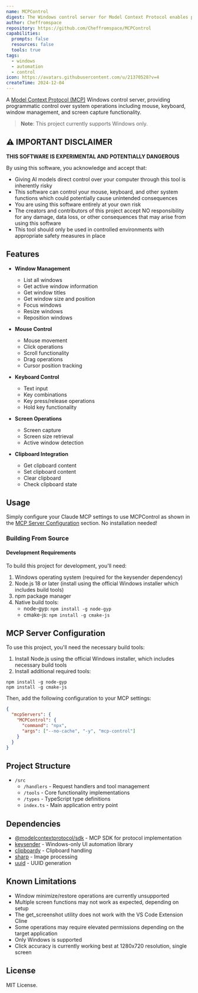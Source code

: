 ```yaml
---
name: MCPControl
digest: The Windows control server for Model Context Protocol enables programmatic automation of system operations like mouse/keyboard input, window management, and screen capture, streamlining workflow control.
author: Cheffromspace
repository: https://github.com/Cheffromspace/MCPControl
capabilities:
  prompts: false
  resources: false
  tools: true
tags:
  - windows
  - automation
  - control
icon: https://avatars.githubusercontent.com/u/21370528?v=4
createTime: 2024-12-04
---
```


A [Model Context Protocol (MCP)](/) Windows control server, providing programmatic control over system operations including mouse, keyboard, window management, and screen capture functionality.

> **Note**: This project currently supports Windows only.

## ⚠️ IMPORTANT DISCLAIMER

**THIS SOFTWARE IS EXPERIMENTAL AND POTENTIALLY DANGEROUS**

By using this software, you acknowledge and accept that:

- Giving AI models direct control over your computer through this tool is inherently risky
- This software can control your mouse, keyboard, and other system functions which could potentially cause unintended consequences
- You are using this software entirely at your own risk
- The creators and contributors of this project accept NO responsibility for any damage, data loss, or other consequences that may arise from using this software
- This tool should only be used in controlled environments with appropriate safety measures in place

## Features

- **Window Management**

  - List all windows
  - Get active window information
  - Get window titles
  - Get window size and position
  - Focus windows
  - Resize windows
  - Reposition windows

- **Mouse Control**

  - Mouse movement
  - Click operations
  - Scroll functionality
  - Drag operations
  - Cursor position tracking

- **Keyboard Control**

  - Text input
  - Key combinations
  - Key press/release operations
  - Hold key functionality

- **Screen Operations**

  - Screen capture
  - Screen size retrieval
  - Active window detection

- **Clipboard Integration**
  - Get clipboard content
  - Set clipboard content
  - Clear clipboard
  - Check clipboard state

## Usage

Simply configure your Claude MCP settings to use MCPControl as shown in the [MCP Server Configuration](#mcp-server-configuration) section. No installation needed!

### Building From Source

#### Development Requirements

To build this project for development, you'll need:

1. Windows operating system (required for the keysender dependency)
2. Node.js 18 or later (install using the official Windows installer which includes build tools)
3. npm package manager
4. Native build tools:
   - node-gyp: `npm install -g node-gyp`
   - cmake-js: `npm install -g cmake-js`

## MCP Server Configuration

To use this project, you'll need the necessary build tools:

1. Install Node.js using the official Windows installer, which includes necessary build tools
2. Install additional required tools:

```
npm install -g node-gyp
npm install -g cmake-js
```

Then, add the following configuration to your MCP settings:

```json
{
  "mcpServers": {
    "MCPControl": {
      "command": "npx",
      "args": ["--no-cache", "-y", "mcp-control"]
    }
  }
}
```

## Project Structure

- `/src`
  - `/handlers` - Request handlers and tool management
  - `/tools` - Core functionality implementations
  - `/types` - TypeScript type definitions
  - `index.ts` - Main application entry point

## Dependencies

- [@modelcontextprotocol/sdk](https://www.npmjs.com/package/@modelcontextprotocol/sdk) - MCP SDK for protocol implementation
- [keysender](https://www.npmjs.com/package/keysender) - Windows-only UI automation library
- [clipboardy](https://www.npmjs.com/package/clipboardy) - Clipboard handling
- [sharp](https://www.npmjs.com/package/sharp) - Image processing
- [uuid](https://www.npmjs.com/package/uuid) - UUID generation

## Known Limitations

- Window minimize/restore operations are currently unsupported
- Multiple screen functions may not work as expected, depending on setup
- The get_screenshot utility does not work with the VS Code Extension Cline
- Some operations may require elevated permissions depending on the target application
- Only Windows is supported
- Click accuracy is currently working best at 1280x720 resolution, single screen

## License

MIT License.
